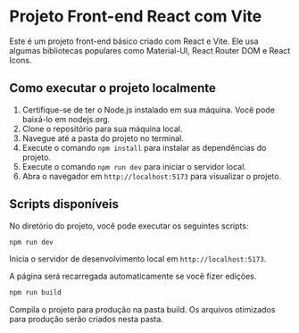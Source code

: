 # Projeto Front-end React com Vite

Este é um projeto front-end básico criado com React e Vite. Ele usa algumas bibliotecas populares como Material-UI, React Router DOM e React Icons.

## Como executar o projeto localmente

1. Certifique-se de ter o Node.js instalado em sua máquina. Você pode baixá-lo em nodejs.org.
2. Clone o repositório para sua máquina local.
3. Navegue até a pasta do projeto no terminal.
4. Execute o comando `npm install` para instalar as dependências do projeto.
5. Execute o comando `npm run dev` para iniciar o servidor local.
6. Abra o navegador em `http://localhost:5173` para visualizar o projeto.

## Scripts disponíveis

No diretório do projeto, você pode executar os seguintes scripts:

```bash
npm run dev
```

Inicia o servidor de desenvolvimento local em `http://localhost:5173`.

A página será recarregada automaticamente se você fizer edições.

```bash
npm run build
```

Compila o projeto para produção na pasta build. Os arquivos otimizados para produção serão criados nesta pasta.
